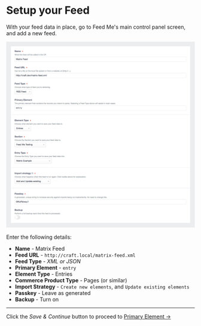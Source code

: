 # Setup your Feed

With your feed data in place, go to Feed Me's main control panel screen, and add a new feed.

![Feedme Matrix Guide Setup](/docs/screenshots/feedme-matrix-guide-setup.png)

Enter the following details:

- **Name** - Matrix Feed
- **Feed URL** - `http://craft.local/matrix-feed.xml`
- **Feed Type** - _XML or JSON_
- **Primary Element** - `entry`
- **Element Type** - Entries
- **Commerce Product Type** - Pages (or similar)
- **Import Strategy** - `Create new elements`, and `Update existing elements`
- **Passkey** - Leave as generated
- **Backup** - Turn on

- - -

Click the _Save & Continue_ button to proceed to [Primary Element →](docs:guides/importing-into-matrix/primary-element)